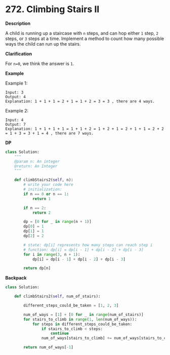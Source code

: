 # 272. Climbing Stairs II

**Description**

A child is running up a staircase with `n` steps, and can hop either `1` step, `2` steps, or `3` steps at a time. Implement a method to count how many possible ways the child can run up the stairs.


**Clarification**

For `n=0`, we think the answer is `1`.

**Example**

Example 1:

```
Input: 3
Output: 4
Explanation: 1 + 1 + 1 = 2 + 1 = 1 + 2 = 3 = 3 , there are 4 ways.
```

Example 2:

```
Input: 4
Output: 7
Explanation: 1 + 1 + 1 + 1 = 1 + 1 + 2 = 1 + 2 + 1 = 2 + 1 + 1 = 2 + 2 = 1 + 3 = 3 + 1 = 4 , there are 7 ways.
```


**DP**

```python
class Solution:
    """
    @param n: An integer
    @return: An Integer
    """

    def climbStairs2(self, n):
        # write your code here
        # initialization:
        if n == 0 or n == 1:
            return 1

        if n == 2:
            return 2

        dp = [0 for _ in range(n + 1)]
        dp[0] = 1
        dp[1] = 1
        dp[2] = 2

        # state: dp[i] represents how many steps can reach step i
        # function: dp[i] = dp[i - 1] + dp[i - 2] + dp[i - 3]
        for i in range(3, n + 1):
            dp[i] = dp[i - 1] + dp[i - 2] + dp[i - 3]

        return dp[n]
```

**Backpack**

```python
class Solution:

    def climbStairs2(self, num_of_stairs):

        different_steps_could_be_taken = [1, 2, 3]

        num_of_ways = [1] + [0 for _ in range(num_of_stairs)]
        for stairs_to_climb in range(1, len(num_of_ways)):
            for steps in different_steps_could_be_taken:
                if stairs_to_climb < steps:
                    continue
                num_of_ways[stairs_to_climb] += num_of_ways[stairs_to_climb - steps]

        return num_of_ways[-1]
```
